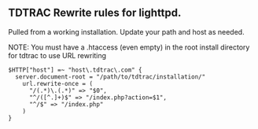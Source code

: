 ## TDTRAC Rewrite rules for lighttpd.

Pulled from a working installation.  Update your path and host as needed.

NOTE: You must have a .htaccess (even empty) in the root install directory for tdtrac to use URL rewriting

    $HTTP["host"] =~ "host\.tdtrac\.com" {
	  server.document-root = "/path/to/tdtrac/installation/"
        url.rewrite-once = (
          "/(.*)\.(.*)" => "$0",
          "^/([^.]+)$" => "/index.php?action=$1",
          "^/$" => "/index.php"
        )
    }


